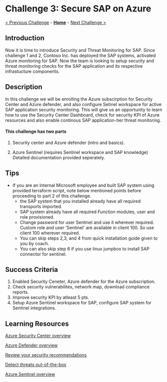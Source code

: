 # Challenge 3: Secure SAP on Azure

[< Previous Challenge](./02-Azure-Monitor.md) - **[Home](../README.md)** - [Next Challenge >](./04-BusinessContinuity-and-DR.md)

## Introduction

Now it is time to introduce Security and Threat Monitoring for SAP. Since challenge 1 and 2, Contoso Inc. has deployed the SAP systems, activated Azure monitoring for SAP. Now the team is looking to setup security and threat monitoring checks for the SAP application and its respective infrastucture components.

## Description

In this challenge we will be enrolling the Azure subscirption for Security Center and Azure defender, and also configure Setinel workspace for active SAP application security monitoring. This will give us an opportunity to learn how to use the Security Center Dashboard, check for security KPI of Azure resources and also enable continous SAP application-tier threat monitoring.

#### This challenge has two parts
1) Security center and Azure defender (intro and basics).

2) Azure Sentinel (requires Sentinel workspace and SAP knowledge) Detailed documentation provided seperately.

## Tips
- If you are an Internal Microsoft employee and built SAP system using provided terraform script, note below mentioned points before proceeding to part 2 of this challenge.
  - the SAP system that you installed already have all required transports imported. 
  - SAP system already have all required Function modules, user and role provisioned. 
  - Change password for user Sentinel and use it wherever required. Custom role and user 'Sentinel' are available in client 100. So use client 100 wherever required. 
  - You can skip steps 2,3, and 4 from quick installation guide given to you by coach. 
  - You can also skip step 6 if you use linux jumpbox to install SAP connector for sentinel.

## Success Criteria

1. Enabled Security Ceneter, Azure defender for the Azure subscription.
2. Check security vulnerabilites, network map, download compliance reports.
3. Improve security KPI by atleast 5 pts.
4. Setup Azure Sentinel workspace for SAP, configure SAP system for Sentinel integrations.



## Learning Resources

[Azure Security Center overview](https://docs.microsoft.com/en-us/azure/security-center/security-center-introduction)

[Azure Defender overview](https://docs.microsoft.com/en-us/azure/security-center/azure-defender)

[Review your security recommendations](https://docs.microsoft.com/en-us/azure/security-center/security-center-recommendations)

[Detect threats out-of-the-box](https://docs.microsoft.com/en-us/azure/sentinel/tutorial-detect-threats-built-in)

[Azure Sentinel overview](https://docs.microsoft.com/en-us/azure/sentinel/overview)
